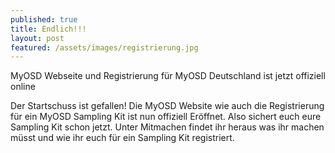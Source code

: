 ```yaml
---
published: true
title: Endlich!!!
layout: post
featured: /assets/images/registrierung.jpg
---
```

MyOSD Webseite und Registrierung für MyOSD Deutschland ist jetzt offiziell online

Der Startschuss ist gefallen! Die MyOSD Website wie auch die Registrierung für ein MyOSD Sampling Kit ist nun offiziell Eröffnet.
Also sichert euch eure Sampling Kit schon jetzt. Unter Mitmachen findet ihr heraus was ihr machen müsst und wie ihr euch für ein Sampling Kit registriert.
